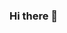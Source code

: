 ### Hi there 👋

<!--
**Dlovee/Dlovee** is a ✨ _special_ ✨ repository because its `README.md` (this file) appears on your GitHub profile.

Here are some ideas to get you started:

- 🔭 I just completed a Denver crime project
- 🌱 I’m currently learning how to create a compelling data storytelling report
- 👯 I’m looking to collaborate on open source projects on Kaggle and other data science platforms
- 🤔 I’m looking for help with honing my skills to advance level analyst
- 💬 Ask me about Tableau visualizations, creating notebooks on Google collaboratory and data analysis
- 📫 How to reach me: (https://www.linkedin.com/in/davonta-love/)
- 😄 Pronouns: He/Him
- ⚡ Fun fact: I enjoy cooking and creating graphs and charts
-    Skills: Data cleaning, data analyzing, Data storytelling, data assessment, Tableau, R, SQL, Pivot Tables.
--> 
